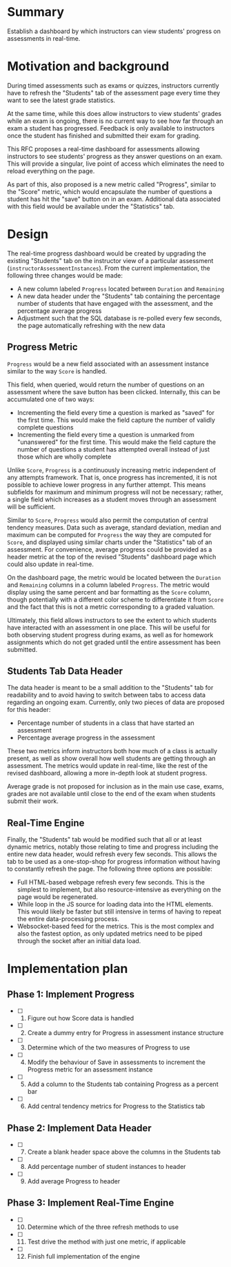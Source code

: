 # Summary

Establish a dashboard by which instructors can view students' progress on assessments in real-time.

# Motivation and background

During timed assessments such as exams or quizzes, instructors currently have to refresh the "Students" tab of the assessment page every time they want to see the latest grade statistics.

At the same time, while this does allow instructors to view students' grades while an exam is ongoing, there is no current way to see how far through an exam a student has progressed. Feedback is only available to instructors once the student has finished and submitted their exam for grading.

This RFC proposes a real-time dashboard for assessments allowing instructors to see students' progress as they answer questions on an exam. This will provide a singular, live point of access which eliminates the need to reload everything on the page.

As part of this, also proposed is a new metric called "Progress", similar to the "Score" metric, which would encapsulate the number of questions a student has hit the "save" button on in an exam. Additional data associated with this field would be available under the "Statistics" tab.

# Design

The real-time progress dashboard would be created by upgrading the existing "Students" tab on the instructor view of a particular assessment (`instructorAssessmentInstances`). From the current implementation, the following three changes would be made:

- A new column labeled `Progress` located between `Duration` and `Remaining`
- A new data header under the "Students" tab containing the percentage number of students that have engaged with the assessment, and the percentage average progress
- Adjustment such that the SQL database is re-polled every few seconds, the page automatically refreshing with the new data

## Progress Metric

`Progress` would be a new field associated with an assessment instance similar to the way `Score` is handled.

This field, when queried, would return the number of questions on an assessment where the save button has been clicked. Internally, this can be accumulated one of two ways:

- Incrementing the field every time a question is marked as "saved" for the first time. This would make the field capture the number of validly complete questions
- Incrementing the field every time a question is unmarked from "unanswered" for the first time. This would make the field capture the number of questions a student has attempted overall instead of just those which are wholly complete

Unlike `Score`, `Progress` is a continuously increasing metric independent of any attempts framework. That is, once progress has incremented, it is not possible to achieve lower progress in any further attempt. This means subfields for maximum and minimum progress will not be necessary; rather, a single field which increases as a student moves through an assessment will be sufficient.

Similar to `Score`, `Progress` would also permit the computation of central tendency measures. Data such as average, standard deviation, median and maximum can be computed for `Progress` the way they are computed for `Score`, and displayed using similar charts under the "Statistics" tab of an assessment. For convenience, average progress could be provided as a header metric at the top of the revised "Students" dashboard page which could also update in real-time.

On the dashboard page, the metric would be located between the `Duration` and `Remaining` columns in a column labeled `Progress`. The metric would display using the same percent and bar formatting as the `Score` column, though potentially with a different color scheme to differentiate it from `Score` and the fact that this is not a metric corresponding to a graded valuation.

Ultimately, this field allows instructors to see the extent to which students have interacted with an assessment in one place. This will be useful for both observing student progress during exams, as well as for homework assignments which do not get graded until the entire assessment has been submitted.

## Students Tab Data Header

The data header is meant to be a small addition to the "Students" tab for readability and to avoid having to switch between tabs to access data regarding an ongoing exam. Currently, only two pieces of data are proposed for this header:

- Percentage number of students in a class that have started an assessment
- Percentage average progress in the assessment

These two metrics inform instructors both how much of a class is actually present, as well as show overall how well students are getting through an assessment. The metrics would update in real-time, like the rest of the revised dashboard, allowing a more in-depth look at student progress.

Average grade is not proposed for inclusion as in the main use case, exams, grades are not available until close to the end of the exam when students submit their work.

## Real-Time Engine

Finally, the "Students" tab would be modified such that all or at least dynamic metrics, notably those relating to time and progress including the entire new data header, would refresh every few seconds. This allows the tab to be used as a one-stop-shop for progress information without having to constantly refresh the page. The following three options are possible:

- Full HTML-based webpage refresh every few seconds. This is the simplest to implement, but also resource-intensive as everything on the page would be regenerated.
- While loop in the JS source for loading data into the HTML elements. This would likely be faster but still intensive in terms of having to repeat the entire data-processing process.
- Websocket-based feed for the metrics. This is the most complex and also the fastest option, as only updated metrics need to be piped through the socket after an initial data load.

# Implementation plan

## Phase 1: Implement Progress
- [ ]  1. Figure out how Score data is handled
- [ ]  2. Create a dummy entry for Progress in assessment instance structure
- [ ]  3. Determine which of the two measures of Progress to use
- [ ]  4. Modify the behaviour of Save in assessments to increment the Progress metric for an assessment instance
- [ ]  5. Add a column to the Students tab containing Progress as a percent bar
- [ ]  6. Add central tendency metrics for Progress to the Statistics tab
  
## Phase 2: Implement Data Header
- [ ]  7. Create a blank header space above the columns in the Students tab
- [ ]  8. Add percentage number of student instances to header
- [ ]  9. Add average Progress to header

## Phase 3: Implement Real-Time Engine
- [ ] 10. Determine which of the three refresh methods to use
- [ ] 11. Test drive the method with just one metric, if applicable
- [ ] 12. Finish full implementation of the engine